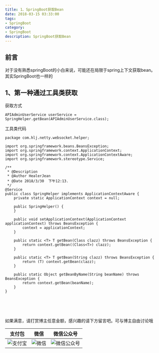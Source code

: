 ```yaml
---
title: 1、SpringBoot获取Bean
date: 2018-03-15 03:33:00
tags: 
- SpringBoot
category: 
- SpringBoot
description: SpringBoot获取Bean
---
```

<!-- image url 
https://raw.githubusercontent.com/HealerJean123/HealerJean123.github.io/master/blogImages
　　首行缩进
<font color="red">  </font>
-->

## 前言

对于没有熟悉springBoot的小白来说，可能还在局限于spring上下文获取bean。其实SpringBoot也一样的

## 1、第一种通过工具类获取


获取方式

```
APIAdminUserService userService = SpringHelper.getBean(APIAdminUserService.class);

```
工具类代码
```
package com.hlj.netty.websocket.helper;

import org.springframework.beans.BeansException;
import org.springframework.context.ApplicationContext;
import org.springframework.context.ApplicationContextAware;
import org.springframework.stereotype.Service;

/**
 * @Description
 * @Author HealerJean
 * @Date 2018/3/30  下午12:13.
 */
@Service
public class SpringHelper implements ApplicationContextAware {
    private static ApplicationContext context = null;

    public SpringHelper() {
    }

    public void setApplicationContext(ApplicationContext applicationContext) throws BeansException {
        context = applicationContext;
    }

    public static <T> T getBean(Class clazz) throws BeansException {
        return context.getBean((Class<T>) clazz);
    }

    public static <T> T getBean(String clazz) throws BeansException {
        return (T) context.getBean(clazz);
    }

    public static Object getBeanByName(String beanName) throws BeansException {
        return context.getBean(beanName);
    }
}


```



<br/><br/><br/>
如果满意，请打赏博主任意金额，感兴趣的请下方留言吧。可与博主自由讨论哦

|支付包 | 微信|微信公众号|
|:-------:|:-------:|:------:|
|![支付宝](https://raw.githubusercontent.com/HealerJean123/HealerJean123.github.io/master/assets/img/tctip/alpay.jpg) | ![微信](https://raw.githubusercontent.com/HealerJean123/HealerJean123.github.io/master/assets/img/tctip/weixin.jpg)|![微信公众号](https://raw.githubusercontent.com/HealerJean123/HealerJean123.github.io/master/assets/img/my/qrcode_for_gh_a23c07a2da9e_258.jpg)|




<!-- Gitalk 评论 start  -->

<link rel="stylesheet" href="https://unpkg.com/gitalk/dist/gitalk.css">
<script src="https://unpkg.com/gitalk@latest/dist/gitalk.min.js"></script> 
<div id="gitalk-container"></div>    
 <script type="text/javascript">
    var gitalk = new Gitalk({
		clientID: `1d164cd85549874d0e3a`,
		clientSecret: `527c3d223d1e6608953e835b547061037d140355`,
		repo: `HealerJean123.github.io`,
		owner: 'HealerJean123',
		admin: ['HealerJean123'],
		id: 'iabPIXdOOF5DUlAG',
    });
    gitalk.render('gitalk-container');
</script> 

<!-- Gitalk end -->

